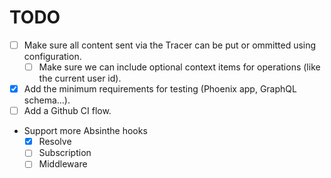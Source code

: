 # TODO

* [ ] Make sure all content sent via the Tracer can be put or ommitted using configuration.
  * [ ] Make sure we can include optional context items for operations (like the current user id).
* [x] Add the minimum requirements for testing (Phoenix app, GraphQL schema...).
* [ ] Add a Github CI flow.
* Support more Absinthe hooks
  * [x] Resolve
  * [ ] Subscription
  * [ ] Middleware
